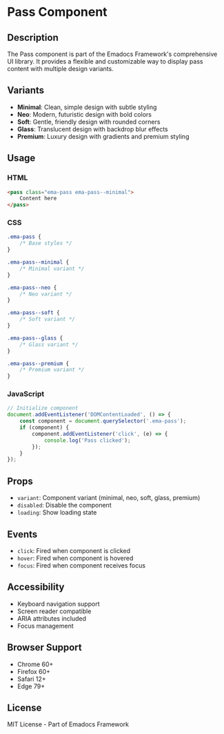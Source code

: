 # Pass Component

## Description
The Pass component is part of the Emadocs Framework's comprehensive UI library. It provides a flexible and customizable way to display pass content with multiple design variants.

## Variants
- **Minimal**: Clean, simple design with subtle styling
- **Neo**: Modern, futuristic design with bold colors
- **Soft**: Gentle, friendly design with rounded corners
- **Glass**: Translucent design with backdrop blur effects
- **Premium**: Luxury design with gradients and premium styling

## Usage

### HTML
```html
<pass class="ema-pass ema-pass--minimal">
    Content here
</pass>
```

### CSS
```css
.ema-pass {
    /* Base styles */
}

.ema-pass--minimal {
    /* Minimal variant */
}

.ema-pass--neo {
    /* Neo variant */
}

.ema-pass--soft {
    /* Soft variant */
}

.ema-pass--glass {
    /* Glass variant */
}

.ema-pass--premium {
    /* Premium variant */
}
```

### JavaScript
```javascript
// Initialize component
document.addEventListener('DOMContentLoaded', () => {
    const component = document.querySelector('.ema-pass');
    if (component) {
        component.addEventListener('click', (e) => {
            console.log('Pass clicked');
        });
    }
});
```

## Props
- `variant`: Component variant (minimal, neo, soft, glass, premium)
- `disabled`: Disable the component
- `loading`: Show loading state

## Events
- `click`: Fired when component is clicked
- `hover`: Fired when component is hovered
- `focus`: Fired when component receives focus

## Accessibility
- Keyboard navigation support
- Screen reader compatible
- ARIA attributes included
- Focus management

## Browser Support
- Chrome 60+
- Firefox 60+
- Safari 12+
- Edge 79+

## License
MIT License - Part of Emadocs Framework
